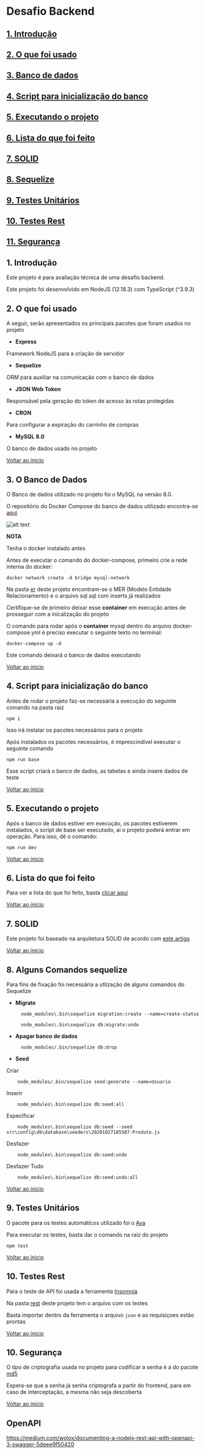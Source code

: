 # <a id="begin"> Desafio Backend

## [1. Introdução](#intro)
## [2. O que foi usado](#uso)
## [3. Banco de dados](#db)
## [4. Script para inicialização do banco](#antes)
## [5. Executando o projeto](#run)
## [6. Lista do que foi feito](#list)
## [7. SOLID](#solid)
## [8. Sequelize](#sequelize)
## [9. Testes Unitários](#test)
## [10. Testes Rest](#rest)
## [11. Segurança](#seg)


## <a id="intro">1. Introdução

Este projeto é para avaliação técnica de uma desafio backend.

Este projeto foi desenvolvido em NodeJS (12.18.3) com TypeScript (^3.9.3)

## <a id="uso"> 2. O que foi usado

A seguir, serão apresentados os principais pacotes que foram usados no projeto

* <b>Express</b>

Framework NodeJS para a criação de servidor 

* <b>Sequelize</b>

ORM para auxiliar na comunicação com o banco de dados

* <b>JSON Web Token</b>

Responsável pela geração do token de acesso às rotas protegidas

* <b>CRON </b>

Para configurar a expiração do carrinho de compras

* <b>MySQL 8.0 </b>

O banco de dados usado no projeto

[Voltar ao inicio](#begin)

## <a id="db"> 3. O Banco de Dados

O Banco de dados utilizado no projeto foi o MySQL na versão 8.0.

O repositório do Docker Compose do banco de dados utilizado encontra-se [aqui](https://github.com/cbcarlos07/docker-mysql)

![alt text](https://github.com/cbcarlos07/desafio-api/blob/master/src/config/db/er/er.png)

<b>NOTA</b>

Tenha o docker instalado antes

Antes de executar o comando do docker-compose, primeiro crie a rede interna do docker:

    docker network create -d bridge mysql-network

Na pasta [er](https://github.com/cbcarlos07/desafio-api/tree/master/src/config/db/er) deste projeto encontram-se o MER (Modelo Entidade Relacionamento) e o arquivo sql.sql com inserts já realizados

Certifique-se de primeiro deixar esse __container__ em execução antes de prosseguir com a inicalização do projeto

O comando para rodar após o __container__ mysql dentro do arquivo docker-compose.yml é preciso executar o seguinte texto no terminal:

    docker-compose up -d

Este comando deixará o banco de dados executando

[Voltar ao inicio](#begin)

## <a id="antes"> 4. Script para inicialização do banco

Antes de rodar o projeto faz-se necessária a execução do seguinte comando na pasta raiz

    npm i 

Isso irá instalar os pacotes necessários para o projeto

Após instalados os pacotes necessários, é imprescindível executar o seguinte comando

    npm run base

Esse script criará o banco de dados, as tabelas e ainda insere dados de teste

[Voltar ao inicio](#begin)

## <a id="run"> 5. Executando o projeto

Após o banco de dados estiver em execução, os pacotes estiverem instalados, o script de base ser executado, aí o projeto poderá entrar em operação. Para isso, dê o comando:

    npm run dev

[Voltar ao inicio](#begin)

## <a id="list"> 6. Lista do que foi feito

Para ver a lista do que foi feito, basta [clicar aqui](https://www.notion.so/Api-Produtos-5b5f774c3a1642178bc3ebe40e5c1d36)

[Voltar ao inicio](#begin)

## <a id="solid"> 7. SOLID

Este projeto foi baseado na arquitetura SOLID de acordo com [este artigo](https://medium.com/@diomalta/como-organizar-e-estruturar-projetos-com-node-js-4845be004899)

[Voltar ao inicio](#begin)

## <a id="sequelize"> 8. Alguns Comandos sequelize
 
 Para fins de fixação foi necessária a utlização de alguns comandos do Sequelize

* <b>Migrate</b>

        node_modules\.bin\sequelize migration:create --name=create-status

        node_modules\.bin\sequelize db:migrate:undo

* <b>Apagar banco de dados</b>

        node_modules/.bin/sequelize db:drop

* <b>Seed</b>

Criar
        
        node_modules/.bin/sequelize seed:generate --name=Usuario

Inserir
        
        node_modules\.bin\sequelize db:seed:all

Especificar

        node_modules\.bin\sequelize db:seed --seed src\config\db\database\seeders\20201027185507-Produto.js

Desfazer
        
        node_modules\.bin\sequelize db:seed:undo

Desfazer Tudo
        
        node_modules\.bin\sequelize db:seed:undo:all

[Voltar ao inicio](#begin)

## <a id="test"> 9. Testes Unitários

O pacote para os testes automáticos utilizado foi o [Ava](https://www.npmjs.com/package/ava)

Para executar os testes, basta dar o comando na raiz do projeto

    npm test

[Voltar ao inicio](#begin)

## <a id="rest"> 10. Testes Rest    

Para o teste de API foi usada a ferramenta [Insomnia](https://insomnia.rest/download/)

Na pasta [rest](https://github.com/cbcarlos07/desafio-api/tree/master/rest) deste projeto tem o arquivo com os testes

Basta importar dentro da ferramenta o arquivo `json` e as requisiçoes estão prontas

[Voltar ao inicio](#begin)

## <a id="seg"> 10. Segurança

O tipo de criptografia usada no projeto para codificar a senha é a do pacote [md5](https://www.npmjs.com/package/md5)

Espera-se que a senha já senha criptografa a partir do frontend, para em caso de interceptação, a mesma não seja descoberta

[Voltar ao inicio](#begin)

## OpenAPI

https://medium.com/wolox/documenting-a-nodejs-rest-api-with-openapi-3-swagger-5deee9f50420